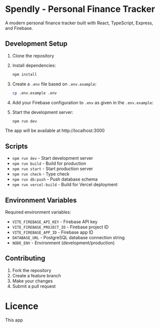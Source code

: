 # Spendly - Personal Finance Tracker

A modern personal finance tracker built with React, TypeScript, Express, and Firebase.

## Development Setup

1. Clone the repository

2. Install dependencies:
   ```bash
   npm install
   ```

3. Create a `.env` file based on `.env.example`:
   ```bash
   cp .env.example .env
   ```

4. Add your Firebase configuration to `.env` as given in the `.env.example`:

5. Start the development server:
   ```bash
   npm run dev
   ```

The app will be available at http://localhost:3000


## Scripts

- `npm run dev` - Start development server
- `npm run build` - Build for production
- `npm run start` - Start production server
- `npm run check` - Type check
- `npm run db:push` - Push database schema
- `npm run vercel-build` - Build for Vercel deployment

## Environment Variables

Required environment variables:

- `VITE_FIREBASE_API_KEY` - Firebase API key
- `VITE_FIREBASE_PROJECT_ID` - Firebase project ID
- `VITE_FIREBASE_APP_ID` - Firebase app ID
- `DATABASE_URL` - PostgreSQL database connection string
- `NODE_ENV` - Environment (development/production)

## Contributing

1. Fork the repository
2. Create a feature branch
3. Make your changes
4. Submit a pull request

# Licence 

This app 
